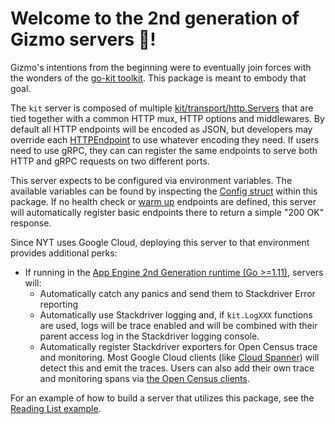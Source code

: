# Welcome to the 2nd generation of Gizmo servers 🚀!

Gizmo's intentions from the beginning were to eventually join forces with the wonders of the [go-kit toolkit](https://github.com/go-kit/kit). This package is meant to embody that goal.

The `kit` server is composed of multiple [kit/transport/http.Servers](https://godoc.org/github.com/go-kit/kit/transport/http#Server) that are tied together with a common HTTP mux, HTTP options and middlewares. By default all HTTP endpoints will be encoded as JSON, but developers may override each [HTTPEndpoint](https://godoc.org/github.com/case-fold/gizmo/server/kit#HTTPEndpoint) to use whatever encoding they need. If users need to use gRPC, they can can register the same endpoints to serve both HTTP and gRPC requests on two different ports.

This server expects to be configured via environment variables. The available variables can be found by inspecting the [Config struct](https://godoc.org/github.com/case-fold/gizmo/server/kit#Config) within this package. If no health check or [warm up](https://cloud.google.com/appengine/docs/standard/go111/how-instances-are-managed#warmup_requests) endpoints are defined, this server will automatically register basic endpoints there to return a simple "200 OK" response.

Since NYT uses Google Cloud, deploying this server to that environment provides additional perks:

* If running in the [App Engine 2nd Generation runtime (Go >=1.11)](https://cloud.google.com/appengine/docs/standard/go111/), servers will:
  * Automatically catch any panics and send them to Stackdriver Error reporting
  * Automatically use Stackdriver logging and, if `kit.LogXXX` functions are used, logs will be trace enabled and will be combined with their parent access log in the Stackdriver logging console.
  * Automatically register Stackdriver exporters for Open Census trace and monitoring. Most Google Cloud clients (like [Cloud Spanner](https://godoc.org/cloud.google.com/go/spanner)) will detect this and emit the traces. Users can also add their own trace and monitoring spans via [the Open Census clients](https://godoc.org/go.opencensus.io/trace#example-StartSpan).


For an example of how to build a server that utilizes this package, see the [Reading List example](https://github.com/case-fold/gizmo/tree/master/examples/servers/reading-list#the-reading-list-example).
